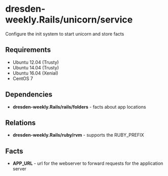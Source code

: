 dresden-weekly.Rails/unicorn/service
======================

Configure the init system to start unicorn and store facts

Requirements
------------

* Ubuntu 12.04 (Trusty)
* Ubuntu 14.04 (Trusty)
* Ubuntu 16.04 (Xenial)
* CentOS 7

Dependencies
------------

* **dresden-weekly.Rails/rails/folders** - facts about app locations

Relations
---------

* **dresden-weekly.Rails/ruby/rvm** - supports the RUBY_PREFIX

Facts
-----

* **APP_URL** - url for the webserver to forward requests for the application server
